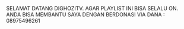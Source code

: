 SELAMAT DATANG DIGHOZITV.
AGAR PLAYLIST INI BISA SELALU ON.
ANDA BISA MEMBANTU SAYA DENGAN BERDONASI VIA DANA : 08975496261

<!--
**GhozitvReborn/GhozitvReborn** is a ✨ _special_ ✨ repository because its `README.md` (this file) appears on your GitHub profile.

Here are some ideas to get you started:

- 🔭 I’m currently working on ...
- 🌱 I’m currently learning ...
- 👯 I’m looking to collaborate on ...
- 🤔 I’m looking for help with ...
- 💬 Ask me about ...
- 📫 How to reach me: ...
- 😄 Pronouns: ...
- ⚡ Fun fact: ...
-->
